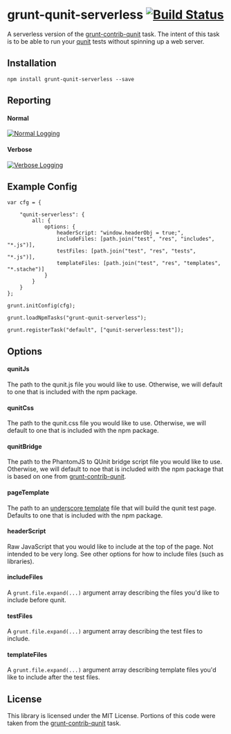grunt-qunit-serverless [![Build Status](https://travis-ci.org/jgable/grunt-qunit-serverless.png?branch=master)](https://travis-ci.org/jgable/grunt-qunit-serverless)
======================

A serverless version of the [grunt-contrib-qunit](https://github.com/gruntjs/grunt-contrib-qunit) task.  The intent of this task is to be able to run your [qunit](http://qunitjs.com/) tests without spinning up a web server.

## Installation

    npm install grunt-qunit-serverless --save

## Reporting

#### Normal
[![Normal Logging](http://jgable-hosting.s3.amazonaws.com/qunit-serverless-basic-logging.png)](http://jgable-hosting.s3.amazonaws.com/qunit-serverless-basic-logging.png)

#### Verbose
[![Verbose Logging](http://jgable-hosting.s3.amazonaws.com/qunit-serverless-verbose-logging.png)](http://jgable-hosting.s3.amazonaws.com/qunit-serverless-verbose-logging.png)

## Example Config

    var cfg = {
    	
    	"qunit-serverless": {
    		all: {
    			options: {
    				headerScript: "window.headerObj = true;",
    				includeFiles: [path.join("test", "res", "includes", "*.js")],
    				testFiles: [path.join("test", "res", "tests", "*.js")],
    				templateFiles: [path.join("test", "res", "templates", "*.stache")]
    			}
    		}
    	}
    };
    
    grunt.initConfig(cfg);
    
    grunt.loadNpmTasks("grunt-qunit-serverless");
    
    grunt.registerTask("default", ["qunit-serverless:test"]);

## Options

#### qunitJs

The path to the qunit.js file you would like to use.  Otherwise, we will default to one that is included with the npm package.

#### qunitCss

The path to the qunit.css file you would like to use.  Otherwise, we will default to one that is included with the npm package.

#### qunitBridge

The path to the PhantomJS to QUnit bridge script file you would like to use.  Otherwise, we will default to noe that is included with the npm package that is based on one from [grunt-contrib-qunit](https://github.com/gruntjs/grunt-contrib-qunit/blob/master/phantomjs/bridge.js).

#### pageTemplate

The path to an [underscore template](http://underscorejs.org/#template) file that will build the qunit test page.  Defaults to one that is included with the npm package.

#### headerScript

Raw JavaScript that you would like to include at the top of the page.  Not intended to be very long.  See other options for how to include files (such as libraries).

#### includeFiles

A `grunt.file.expand(...)` argument array describing the files you'd like to include before qunit.

#### testFiles

A `grunt.file.expand(...)` argument array describing the test files to include.

#### templateFiles

A `grunt.file.expand(...)` argument array describing template files you'd like to include after the test files.

## License

This library is licensed under the MIT License.  Portions of this code were taken from the [grunt-contrib-qunit](https://github.com/gruntjs/grunt-contrib-qunit) task.

